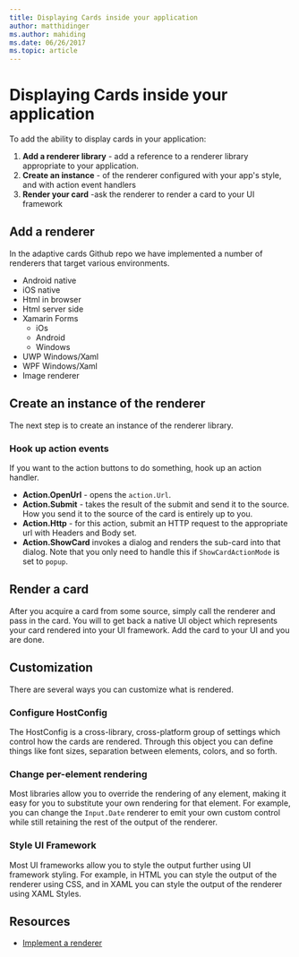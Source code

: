 ```yaml
---
title: Displaying Cards inside your application
author: matthidinger
ms.author: mahiding
ms.date: 06/26/2017
ms.topic: article
---
```


# Displaying Cards inside your application
To add the ability to display cards in your application:

1. **Add a renderer library** - add a reference to a renderer library appropriate to your application.
2. **Create an instance** - of the renderer configured with your app's style, and with action event handlers
3. **Render your card** -ask the renderer to render a card to your UI framework

## Add a renderer
In the adaptive cards Github repo we have implemented a number of renderers that target various environments.

* Android native
* iOS native
* Html in browser
* Html server side
* Xamarin Forms
  * iOs
  * Android
  * Windows
* UWP Windows/Xaml
* WPF Windows/Xaml
* Image renderer


## Create an instance of the renderer
The next step is to create an instance of the renderer library. 

### Hook up action events
If you want to the action buttons to do something, hook up an action handler.

* **Action.OpenUrl** - opens the `action.Url`.  
* **Action.Submit** - takes the result of the submit and send it to the source. How you send it to the source of the card is entirely up to you.
* **Action.Http** - for this action, submit an HTTP request to the appropriate url with Headers and Body set.
* **Action.ShowCard**  invokes a dialog and renders the sub-card into that dialog. Note that you only need to handle this if `ShowCardActionMode` is set to `popup`.

## Render a card
After you acquire a card from some source, simply call the renderer and pass in the card. You will to get back a native UI object which
represents your card rendered into your UI framework.  Add the card to your UI and you are done.

## Customization
There are several ways you can customize what is rendered. 

### Configure HostConfig
The HostConfig is a cross-library, cross-platform group of settings which control how the cards are rendered.  Through this 
object you can define things like font sizes, separation between elements, colors, and so forth. 

### Change per-element rendering
Most libraries allow you to override the rendering of any element, making it easy for you to substitute your own rendering
for that element.  For example, you can change the `Input.Date` renderer to emit your own custom control while still retaining
the rest of the output of the renderer.

### Style UI Framework
Most UI frameworks allow you to style the output further using UI framework styling.  For example, in HTML you can style
the output of the renderer using CSS, and in XAML you can style the output of the renderer using XAML Styles.

## Resources
* [Implement a renderer](ImplementingRenderer.md) 




